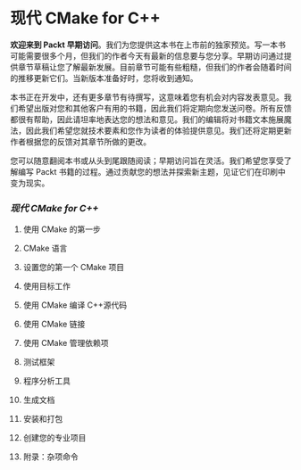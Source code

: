 # 现代 CMake for C++

**欢迎来到 Packt 早期访问**。我们为您提供这本书在上市前的独家预览。写一本书可能需要很多个月，但我们的作者今天有最新的信息要与您分享。早期访问通过提供章节草稿让您了解最新发展。目前章节可能有些粗糙，但我们的作者会随着时间的推移更新它们。当新版本准备好时，您将收到通知。

本书正在开发中，还有更多章节有待撰写，这意味着您有机会对内容发表意见。我们希望出版对您和其他客户有用的书籍，因此我们将定期向您发送问卷。所有反馈都很有帮助，因此请坦率地表达您的想法和意见。我们的编辑将对书籍文本施展魔法，因此我们希望您就技术要素和您作为读者的体验提供意见。我们还将定期更新作者根据您的反馈对其章节所做的更改。

您可以随意翻阅本书或从头到尾跟随阅读；早期访问旨在灵活。我们希望您享受了解编写 Packt 书籍的过程。通过贡献您的想法并探索新主题，见证它们在印刷中变为现实。

### *现代 CMake for C++*

1.  使用 CMake 的第一步

1.  CMake 语言

1.  设置您的第一个 CMake 项目

1.  使用目标工作

1.  使用 CMake 编译 C++源代码

1.  使用 CMake 链接

1.  使用 CMake 管理依赖项

1.  测试框架

1.  程序分析工具

1.  生成文档

1.  安装和打包

1.  创建您的专业项目

1.  附录：杂项命令
